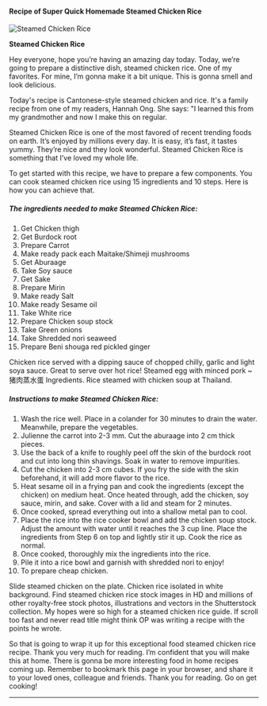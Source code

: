             

#### Recipe of Super Quick Homemade Steamed Chicken Rice

![Steamed Chicken Rice](https://img-global.cpcdn.com/recipes/6513540094492672/751x532cq70/steamed-chicken-rice-recipe-main-photo.jpg)

**Steamed Chicken Rice**

Hey everyone, hope you’re having an amazing day today. Today, we’re going to prepare a distinctive dish, steamed chicken rice. One of my favorites. For mine, I’m gonna make it a bit unique. This is gonna smell and look delicious.

Today's recipe is Cantonese-style steamed chicken and rice. It's a family recipe from one of my readers, Hannah Ong. She says: "I learned this from my grandmother and now I make this on regular.

Steamed Chicken Rice is one of the most favored of recent trending foods on earth. It’s enjoyed by millions every day. It is easy, it’s fast, it tastes yummy. They’re nice and they look wonderful. Steamed Chicken Rice is something that I’ve loved my whole life.

To get started with this recipe, we have to prepare a few components. You can cook steamed chicken rice using 15 ingredients and 10 steps. Here is how you can achieve that.

##### The ingredients needed to make Steamed Chicken Rice:

1.  Get Chicken thigh
2.  Get Burdock root
3.  Prepare Carrot
4.  Make ready pack each Maitake/Shimeji mushrooms
5.  Get Aburaage
6.  Take Soy sauce
7.  Get Sake
8.  Prepare Mirin
9.  Make ready Salt
10.  Make ready Sesame oil
11.  Take White rice
12.  Prepare Chicken soup stock
13.  Take Green onions
14.  Take Shredded nori seaweed
15.  Prepare Beni shouga red pickled ginger

Chicken rice served with a dipping sauce of chopped chilly, garlic and light soya sauce. Great to serve over hot rice! Steamed egg with minced pork ~ 猪肉蒸水蛋 Ingredients. Rice steamed with chicken soup at Thailand.

##### Instructions to make Steamed Chicken Rice:

1.  Wash the rice well. Place in a colander for 30 minutes to drain the water. Meanwhile, prepare the vegetables.
2.  Julienne the carrot into 2-3 mm. Cut the aburaage into 2 cm thick pieces.
3.  Use the back of a knife to roughly peel off the skin of the burdock root and cut into long thin shavings. Soak in water to remove impurities.
4.  Cut the chicken into 2-3 cm cubes. If you fry the side with the skin beforehand, it will add more flavor to the rice.
5.  Heat sesame oil in a frying pan and cook the ingredients (except the chicken) on medium heat. Once heated through, add the chicken, soy sauce, mirin, and sake. Cover with a lid and steam for 2 minutes.
6.  Once cooked, spread everything out into a shallow metal pan to cool.
7.  Place the rice into the rice cooker bowl and add the chicken soup stock. Adjust the amount with water until it reaches the 3 cup line. Place the ingredients from Step 6 on top and lightly stir it up. Cook the rice as normal.
8.  Once cooked, thoroughly mix the ingredients into the rice.
9.  Pile it into a rice bowl and garnish with shredded nori to enjoy!
10.  To prepare cheap chicken.

Slide steamed chicken on the plate. Chicken rice isolated in white background. Find steamed chicken rice stock images in HD and millions of other royalty-free stock photos, illustrations and vectors in the Shutterstock collection. My hopes were so high for a steamed chicken rice guide. If scroll too fast and never read title might think OP was writing a recipe with the points he wrote.

So that is going to wrap it up for this exceptional food steamed chicken rice recipe. Thank you very much for reading. I’m confident that you will make this at home. There is gonna be more interesting food in home recipes coming up. Remember to bookmark this page in your browser, and share it to your loved ones, colleague and friends. Thank you for reading. Go on get cooking!

* * *